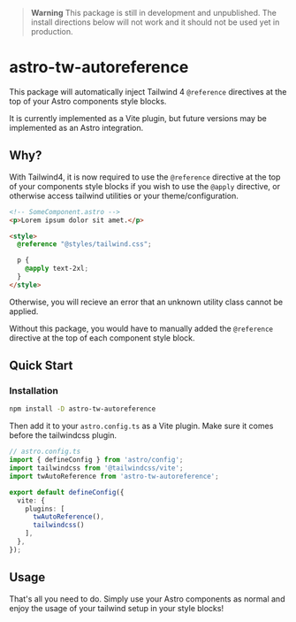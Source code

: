 > **Warning** This package is still in development and unpublished. The install directions below will not work and it should not be used yet in production.

# astro-tw-autoreference
This package will automatically inject Tailwind 4 `@reference` directives at the top of your Astro components style blocks.

It is currently implemented as a Vite plugin, but future versions may be implemented as an Astro integration.

## Why?
With Tailwind4, it is now required to use the `@reference` directive at the top of your components style blocks if you wish to use the `@apply` directive, or otherwise access tailwind utilities or your theme/configuration.

```html
<!-- SomeComponent.astro -->
<p>Lorem ipsum dolor sit amet.</p>

<style>
  @reference "@styles/tailwind.css";

  p {
    @apply text-2xl; 
  }
</style>
```

Otherwise, you will recieve an error that an unknown utility class cannot be applied.

Without this package, you would have to manually added the `@reference` directive at the top of each component style block.

## Quick Start

### Installation
```bash
npm install -D astro-tw-autoreference
```

Then add it to your `astro.config.ts` as a Vite plugin.  Make sure it comes before the tailwindcss plugin.
```ts
// astro.config.ts
import { defineConfig } from 'astro/config';
import tailwindcss from '@tailwindcss/vite';
import twAutoReference from 'astro-tw-autoreference';

export default defineConfig({
  vite: {
    plugins: [
      twAutoReference(),
      tailwindcss()
    ],
  },
});

```

## Usage
That's all you need to do.  Simply use your Astro components as normal and enjoy the usage of your tailwind setup in your style blocks!

